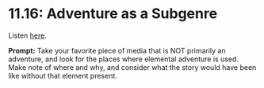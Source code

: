 # 11.16: Adventure as a Subgenre 

Listen [here](http://www.writingexcuses.com/2016/04/17/11-16-adventure-as-a-subgenre/). 

**Prompt:** Take your favorite piece of media that is NOT primarily an adventure, and look for the places where elemental adventure is used. Make note of where and why, and consider what the story would have been like without that element present.